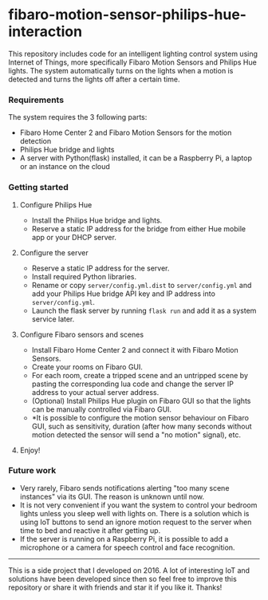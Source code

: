 # fibaro-motion-sensor-philips-hue-interaction

This repository includes code for an intelligent lighting control system using Internet of Things, more specifically Fibaro Motion Sensors and Philips Hue lights. The system automatically turns on the lights when a motion is detected and turns the lights off after a certain time.

### Requirements

The system requires the 3 following parts:
- Fibaro Home Center 2 and Fibaro Motion Sensors for the motion detection
- Philips Hue bridge and lights
- A server with Python(flask) installed, it can be a Raspberry Pi, a laptop or an instance on the cloud

### Getting started

1. Configure Philips Hue
    - Install the Philips Hue bridge and lights.
    - Reserve a static IP address for the bridge from either Hue mobile app or your DHCP server.

2. Configure the server
    - Reserve a static IP address for the server.
    - Install required Python libraries.
    - Rename or copy `server/config.yml.dist` to `server/config.yml` and add your Philips Hue bridge API key and IP address into `server/config.yml`.
    - Launch the flask server by running `flask run` and add it as a system service later.

3. Configure Fibaro sensors and scenes
    - Install Fibaro Home Center 2 and connect it with Fibaro Motion Sensors.
    - Create your rooms on Fibaro GUI.
    - For each room, create a tripped scene and an untripped scene by pasting the corresponding lua code and change the server IP address to your actual server address.
    - (Optional) Install Philips Hue plugin on Fibaro GUI so that the lights can be manually controlled via Fibaro GUI.
    - *It is possible to configure the motion sensor behaviour on Fibaro GUI, such as sensitivity, duration (after how many seconds without motion detected the sensor will send a "no motion" signal), etc.

4. Enjoy!

### Future work

- Very rarely, Fibaro sends notifications alerting "too many scene instances" via its GUI. The reason is unknown until now.
- It is not very convenient if you want the system to control your bedroom lights unless you sleep well with lights on. There is a solution which is using IoT buttons to send an ignore motion request to the server when time to bed and reactive it after getting up.
- If the server is running on a Raspberry Pi, it is possible to add a microphone or a camera for speech control and face recognition.

---
This is a side project that I developed on 2016. A lot of interesting IoT and solutions have been developed since then so feel free to improve this repository or share it with friends and star it if you like it. Thanks!
